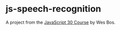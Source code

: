 # js-speech-recognition
A project from the [JavaScript 30 Course](https://javascript30.com/) by Wes Bos.